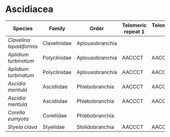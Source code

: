 # Ascidiacea

| Species | Family | Order | Telomeric repeat 1 | Telomeric repeat 2 | Data type |
| -- | --- | --- | --- | --- | --- |
| *Clavelina lepadiformis* | Clavelinidae | Aplousobranchia |  |  | pacbio |
| *Aplidium turbinatum* | Polyclinidae | Aplousobranchia | AACCCT | AACCCTAACCCT | assembly |
| *Aplidium turbinatum* | Polyclinidae | Aplousobranchia | AACCCT | AACCCTAACCCT | pacbio |
| *Ascidia mentula* | Ascidiidae | Phlebobranchia | AACCCT | AACCCTAACCCT | assembly |
| *Ascidia mentula* | Ascidiidae | Phlebobranchia | AACCCT | AACCCTAACCCT | pacbio |
| *Corella eumyota* | Corellidae | Phlebobranchia |  |  | pacbio |
| *Styela clava* | Styelidae | Stolidobranchia | AACCCT | AACCCTAACCCT | pacbio |
